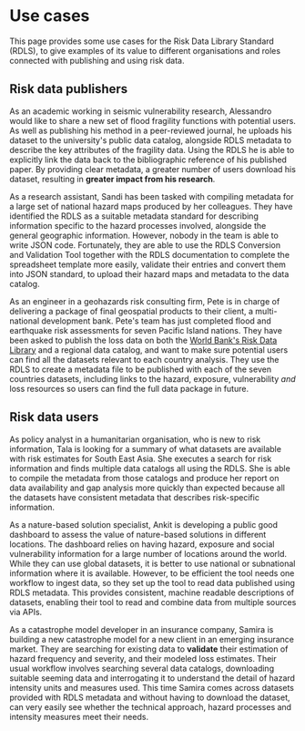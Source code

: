 # Use cases

This page provides some use cases for the Risk Data Library Standard (RDLS), to give examples of its value to different organisations and roles connected with publishing and using risk data.

## Risk data publishers

As an academic working in seismic vulnerability research, Alessandro would like to share a new set of flood fragility functions with potential users. As well as publishing his method in a peer-reviewed journal, he uploads his dataset to the university's public data catalog, alongside RDLS metadata to describe the key attributes of the fragility data. Using the RDLS he is able to explicitly link the data back to the bibliographic reference of his published paper. By providing clear metadata, a greater number of users download his dataset, resulting in **greater impact from his research**.

As a research assistant, Sandi has been tasked with compiling metadata for a large set of national hazard maps produced by her colleagues. They have identified the RDLS as a suitable metadata standard for describing information specific to the hazard processes involved, alongside the general geographic information. However, nobody in the team is able to write JSON code. Fortunately, they are able to use the RDLS Conversion and Validation Tool together with the RDLS documentation to complete the spreadsheet template more easily, validate their entries and convert them into JSON standard, to upload their hazard maps and metadata to the data catalog.

As an engineer in a geohazards risk consulting firm, Pete is in charge of delivering a package of final geospatial products to their client, a multi-national development bank. Pete's team has just completed flood and earthquake risk assessments for seven Pacific Island nations. They have been asked to publish the loss data on both the [World Bank's Risk Data Library](https://datacatalog.worldbank.org/search/collections/rdl) and a regional data catalog, and want to make sure potential users can find all the datasets relevant to each country analysis. They use the RDLS to create a metadata file to be published with each of the seven countries datasets, including links to the hazard, exposure, vulnerability _and_ loss resources so users can find the full data package in future.

## Risk data users

As policy analyst in a humanitarian organisation, who is new to risk information, Tala is looking for a summary of what datasets are available with risk estimates for South East Asia. She executes a search for risk information and finds multiple data catalogs all using the RDLS. She is able to compile the metadata from those catalogs and produce her report on data availability and gap analysis more quickly than expected because all the datasets have consistent metadata that describes risk-specific information.

As a nature-based solution specialist, Ankit is developing a public good dashboard to assess the value of nature-based solutions in different locations. The dashboard relies on having hazard, exposure and social vulnerability information for a large number of locations around the world. While they can use global datasets, it is better to use national or subnational information where it is available. However, to be efficient the tool needs one workflow to ingest data, so they set up the tool to read data published using RDLS metadata. This provides consistent, machine readable descriptions of datasets, enabling their tool to read and combine data from multiple sources via APIs. 

As a catastrophe model developer in an insurance company, Samira is building a new catastrophe model for a new client in an emerging insurance market. They are searching for existing data to **validate** their estimation of hazard frequency and severity, and their modeled loss estimates. Their usual workflow involves searching several data catalogs, downloading suitable seeming data and interrogating it to understand the detail of hazard intensity units and measures used. This time Samira comes across datasets provided with RDLS metadata and without having to download the dataset, can very easily see whether the technical approach, hazard processes and intensity measures meet their needs.

